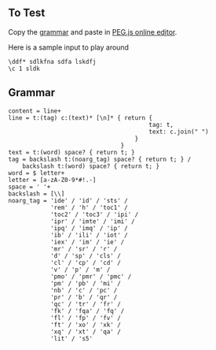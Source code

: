 ## To Test
Copy the [grammar](https://github.com/Bridgeconn/usfm-spew/new/master#grammar) and paste in [PEG.js online editor](https://pegjs.org/online).

Here is a sample input to play around

```
\ddf* sdlkfna sdfa lskdfj
\c 1 sldk
```


## Grammar
```
content = line+
line = t:(tag) c:(text)* [\n]* { return { 
										tag: t,
										text: c.join(" ")
									}
								}
text = t:(word) space? { return t; }
tag = backslash t:(noarg_tag) space? { return t; } / 
	backslash t:(word) space? { return t; }
word = $ letter+
letter = [a-zA-Z0-9*#!.-]
space = ' '+
backslash = [\\]
noarg_tag = 'ide' / 'id' / 'sts' / 
			'rem' / 'h' / 'toc1' / 
            'toc2' / 'toc3' / 'ipi' / 
            'ipr' / 'imte' / 'imi' / 
            'ipq' / 'imq' / 'ip' / 
            'ib' / 'ili' / 'iot' / 
            'iex' / 'im' / 'ie' / 
            'mr' / 'sr' / 'r' / 
            'd' / 'sp' / 'cls' / 
            'cl' / 'cp' / 'cd' / 
            'v' / 'p' / 'm' / 
            'pmo' / 'pmr' / 'pmc' / 
            'pm' / 'pb' / 'mi' / 
            'nb' / 'c' / 'pc' / 
            'pr' / 'b' / 'qr' / 
            'qc' / 'tr' / 'fr' / 
            'fk' / 'fqa' / 'fq' / 
            'fl' / 'fp' / 'fv' / 
            'ft' / 'xo' / 'xk' / 
            'xq' / 'xt' / 'qa' / 
            'lit' / 's5'
```
